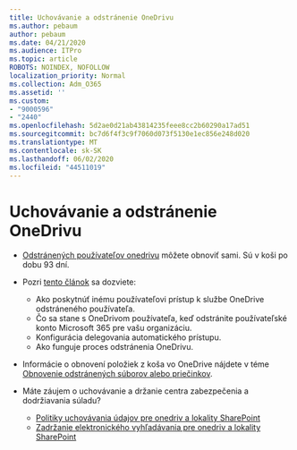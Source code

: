 ```yaml
---
title: Uchovávanie a odstránenie OneDrivu
ms.author: pebaum
author: pebaum
ms.date: 04/21/2020
ms.audience: ITPro
ms.topic: article
ROBOTS: NOINDEX, NOFOLLOW
localization_priority: Normal
ms.collection: Adm_O365
ms.assetid: ''
ms.custom:
- "9000596"
- "2440"
ms.openlocfilehash: 5d2ae0d21ab43814235feee8cc2b60290a17ad51
ms.sourcegitcommit: bc7d6f4f3c9f7060d073f5130e1ec856e248d020
ms.translationtype: MT
ms.contentlocale: sk-SK
ms.lasthandoff: 06/02/2020
ms.locfileid: "44511019"
---
```

# <a name="onedrive-retention-and-deletion"></a>Uchovávanie a odstránenie OneDrivu

- [Odstránených používateľov onedrivu](https://docs.microsoft.com/onedrive/restore-deleted-onedrive) môžete obnoviť sami. Sú v koši po dobu 93 dní.

- Pozri [tento článok](https://docs.microsoft.com/onedrive/retention-and-deletion) sa dozviete:
    - Ako poskytnúť inému používateľovi prístup k službe OneDrive odstráneného používateľa.
    - Čo sa stane s OneDrivom používateľa, keď odstránite používateľské konto Microsoft 365 pre vašu organizáciu.
    - Konfigurácia delegovania automatického prístupu.
    - Ako funguje proces odstránenia OneDrivu.

- Informácie o obnovení položiek z koša vo OneDrive nájdete v téme [Obnovenie odstránených súborov alebo priečinkov](https://support.office.com/article/949ada80-0026-4db3-a953-c99083e6a84f).

- Máte záujem o uchovávanie a držanie centra zabezpečenia a dodržiavania súladu?
    - [Politiky uchovávania údajov pre onedriv a lokality SharePoint](https://docs.microsoft.com/microsoft-365/compliance/retention-policies)
    - [Zadržanie elektronického vyhľadávania pre onedriv a lokality SharePoint](https://docs.microsoft.com/office365/securitycompliance/ediscovery-cases#step-4-place-content-locations-on-hold)
